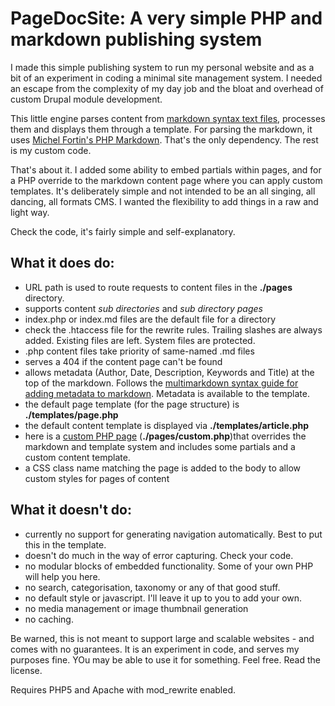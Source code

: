 PageDocSite: A very simple PHP and markdown publishing system
==================================================

I made this simple publishing system to run my personal website and as a bit of an experiment in coding a minimal site management system.  I needed an escape from the complexity of my day job and the bloat and overhead of custom Drupal module development. 

This little engine parses content from [markdown syntax text files](http://daringfireball.net/projects/markdown/syntax), processes them and displays them through a template. For parsing the markdown, it uses [Michel Fortin's PHP Markdown](http://michelf.com/projects/php-markdown/). That's the only dependency. The rest is my custom code. 

That's about it. I added some ability to embed partials within pages, and for a PHP override to the markdown content page where you can apply custom templates. It's deliberately simple and not intended to be an all singing, all dancing, all formats CMS. I wanted the flexibility to add things in a raw and light way. 

Check the code, it's fairly simple and self-explanatory. 

What it does do:
----------------
- URL path is used to route requests to content files in the  __./pages__ directory. 
- supports content _sub directories_ and _sub directory pages_ 
- index.php or index.md files are the default file for a directory
- check the .htaccess file for the rewrite rules. Trailing slashes are always added. Existing files are left. System files are protected. 
- .php content files take priority of same-named .md files
- serves a 404 if the content page can't be found
- allows metadata (Author, Date, Description, Keywords and Title) at the top of the markdown. Follows the [multimarkdown syntax guide for adding metadata to markdown](https://github.com/fletcher/MultiMarkdown/wiki/MultiMarkdown-Syntax-Guide). Metadata is available to the template. 
- the default page template (for the page structure) is  __./templates/page.php__ 
- the default content template is displayed via __./templates/article.php__  
- here is a [custom PHP page](custom) (__./pages/custom.php__)that overrides the markdown and template system and includes some partials and a custom content template. 
- a CSS class name matching the page is added to the body to allow custom styles for pages of content


What it doesn't do:
----------------
 - currently no support for generating navigation automatically. Best to put this in the template. 
 - doesn't do much in the way of error capturing. Check your code.
 - no modular blocks of embedded functionality. Some of your own PHP will help you here. 
 - no search, categorisation, taxonomy or any of that good stuff. 
 - no default style or javascript. I'll leave it up to you to add your own. 
 - no media management or image thumbnail generation
 - no caching.


Be warned, this is not meant to support large and scalable websites - and comes with no guarantees. It is an experiment in code, and serves my purposes fine. YOu may be able to use it for something. Feel free. Read the license. 

Requires PHP5 and Apache with mod_rewrite enabled.
